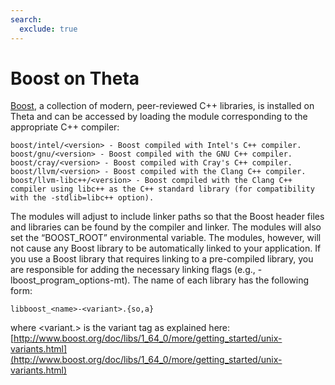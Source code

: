 ```yaml
---
search:
  exclude: true
---
```


# Boost on Theta

[Boost](http://www.boost.org/), a collection of modern, peer-reviewed C++ libraries, is installed on Theta and can be accessed by loading the module corresponding to the appropriate C++ compiler:
```
boost/intel/<version> - Boost compiled with Intel's C++ compiler. 
boost/gnu/<version> - Boost compiled with the GNU C++ compiler. 
boost/cray/<version> - Boost compiled with Cray's C++ compiler. 
boost/llvm/<version> - Boost compiled with the Clang C++ compiler.
boost/llvm-libc++/<version> - Boost compiled with the Clang C++ compiler using libc++ as the C++ standard library (for compatibility with the -stdlib=libc++ option). 
```

The modules will adjust to include linker paths so that the Boost header files and libraries can be found by the compiler and linker. The modules will also set the “BOOST_ROOT” environmental variable. The modules, however, will not cause any Boost library to be automatically linked to your application. If you use a Boost library that requires linking to a pre-compiled library, you are responsible for adding the necessary linking flags (e.g.,  -lboost_program_options-mt). The name of each library has the following form:

```
libboost_<name>-<variant>.{so,a}
```
where <variant.>  is the variant tag as explained here:
[http://www.boost.org/doc/libs/1_64_0/more/getting_started/unix-variants.html](http://www.boost.org/doc/libs/1_64_0/more/getting_started/unix-variants.html)


